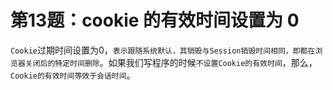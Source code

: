 # 第13题：cookie 的有效时间设置为 0

`Cookie`过期时间设置为0，`表示跟随系统默认，其销毁与Session销毁时间相同，即都在浏览器关闭后的特定时间删除`。如果我们写程序的时候`不设置Cookie的有效时间`，那么，`Cookie的有效时间等效于会话时间`。